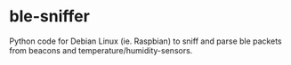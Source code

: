 # ble-sniffer
Python code for Debian Linux (ie. Raspbian) to sniff and parse ble packets from beacons and temperature/humidity-sensors.
